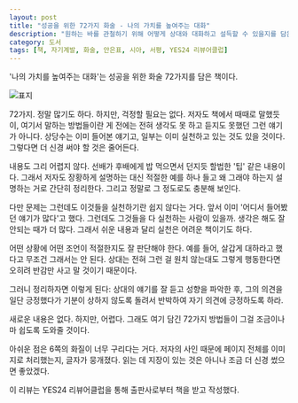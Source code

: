 ```yaml
---
layout: post
title: "성공을 위한 72가지 화술 - 나의 가치를 높여주는 대화"
description: "원하는 바를 관철하기 위해 어떻게 상대와 대화하고 설득할 수 있을지를 담은 책이다."
category: 도서
tags: [책, 자기계발, 화술, 안은표, 시아, 서평, YES24 리뷰어클럽]
---
```


'나의 가치를 높여주는 대화'는 성공을 위한 화술 72가지를 담은 책이다.

![표지](https://lh3.googleusercontent.com/-Y00UP1fVndQ/WcEoYtzj5DI/AAAAAAAAXgk/Fe1oZiY3uXEaTr_cW-ERkCSzu5R7-IgjgCE0YBhgL/s480/72-communication-skills-for-your-value-book.jpg)

72가지.
정말 많기도 하다.
하지만, 걱정할 필요는 없다.
저자도 책에서 때때로 말했듯이, 여기서 말하는 방법들이란 게
전에는 전혀 생각도 못 하고 듣지도 못했던 그런 얘기가 아니다.
상당수는 이미 들어본 얘기고, 일부는 이미 실천하고 있는 것도 있을 것이다.
그렇다면 더 신경 써야 할 것은 줄어든다.

내용도 그리 어렵지 않다.
선배가 후배에게 밥 먹으면서 던지듯 할법한 '팁' 같은 내용이다.
그래서 저자도 장황하게 설명하는 대신
적절한 예를 하나 들고 왜 그래야 하는지 설명하는 거로 간단히 정리한다.
그리고 정말로 그 정도로도 충분해 보인다.

다만 문제는 그런데도 이것들을 실천하기란 쉽지 않다는 거다.
앞서 이미 '어디서 들어봤던 얘기가 많다'고 했다.
그런데도 그것들을 다 실천하는 사람이 있을까.
생각은 해도 잘 안되는 때가 더 많다.
그래서 쉬운 내용과 달리 실천은 어려운 책이기도 하다.

어떤 상황에 어떤 조언이 적절한지도 잘 판단해야 한다.
예를 들어, 살갑게 대하라고 했다고 무조건 그래서는 안 된다.
상대는 전혀 그런 걸 원치 않는대도 그렇게 행동한다면 오히려 반감만 사고 말 것이기 때문이다.

그러니 정리하자면 이렇게 된다:
상대의 얘기를 잘 듣고
성향을 파악한 후,
그의 의견을 일단 긍정했다가
기분이 상하지 않도록 돌려서 반박하여
자기 의견에 긍정하도록 하라.

새로운 내용은 없다.
하지만, 어렵다.
그래도 여기 담긴 72가지 방법들이 그걸 조금이나마 쉽도록 도와줄 것이다.

아쉬운 점은 6쪽의 화질이 너무 구리다는 거다.
저자의 사인 때문에 페이지 전체를 이미지로 처리했는지, 글자가 뭉개졌다.
읽는 데 지장이 있는 것은 아니나 조금 더 신경 썼으면 좋았겠다.



<div class="im im-info">
이 리뷰는 YES24 리뷰어클럽을 통해 출판사로부터 책을 받고 작성했다.
</div>
